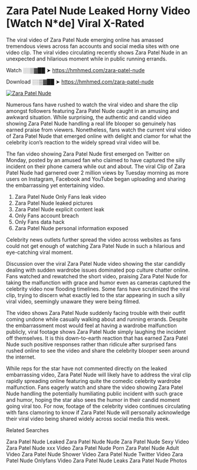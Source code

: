 ﻿# Zara Patel Nude Leaked Horny Video [Watch N*de] Viral X-Rated

The viral video of ﻿Zara Patel Nude emerging online has amassed tremendous views across fan accounts and social media sites with one video clip. The viral video circulating recently shows ﻿Zara Patel Nude in an unexpected and hilarious moment while in public running errands. 

Watch ░░▒▓██ ➤ https://hmhmed.com/zara-patel-nude

Download ░░▒▓██ ➤ https://hmhmed.com/zara-patel-nude

[![Zara Patel Nude](https://i.imgur.com/dJHk4Zq.gif)](https://hmhmed.com/zara-patel-nude)

Numerous fans have rushed to watch the viral video and share the clip amongst followers featuring ﻿Zara Patel Nude caught in an amusing and awkward situation. While surprising, the authentic and candid video showing ﻿Zara Patel Nude handling a real life blooper so genuinely has earned praise from viewers. Nonetheless, fans watch the current viral video of ﻿Zara Patel Nude that emerged online with delight and clamor for what the celebrity icon’s reaction to the widely spread viral video will be.

The fan video showing ﻿Zara Patel Nude first emerged on Twitter on Monday, posted by an amused fan who claimed to have captured the silly incident on their phone camera while out and about. The viral Clip of ﻿Zara Patel Nude had garnered over 2 million views by Tuesday morning as more users on Instagram, Facebook and YouTube began uploading and sharing the embarrassing yet entertaining video. 

1. ﻿Zara Patel Nude Only Fans leak video
2. ﻿Zara Patel Nude leaked pictures
3. ﻿Zara Patel Nude explicit content leak
4. Only Fans account breach
5. Only Fans data hack
6. ﻿Zara Patel Nude personal information exposed

Celebrity news outlets further spread the video across websites as fans could not get enough of watching ﻿Zara Patel Nude in such a hilarious and eye-catching viral moment. 

Discussion over the viral ﻿Zara Patel Nude video showing the star candidly dealing with sudden wardrobe issues dominated pop culture chatter online. Fans watched and rewatched the short video, praising ﻿Zara Patel Nude for taking the malfunction with grace and humor even as cameras captured the celebrity video now flooding timelines. Some fans have scrutinized the viral clip, trying to discern what exactly led to the star appearing in such a silly viral video, seemingly unaware they were being filmed.

The video shows ﻿Zara Patel Nude suddenly facing trouble with their outfit coming undone while casually walking about and running errands. Despite the embarrassment most would feel at having a wardrobe malfunction publicly, viral footage shows ﻿Zara Patel Nude simply laughing the incident off themselves. It is this down-to-earth reaction that has earned ﻿Zara Patel Nude such positive responses rather than ridicule after surprised fans rushed online to see the video and share the celebrity blooper seen around the internet.  

While reps for the star have not commented directly on the leaked embarrassing video, ﻿Zara Patel Nude will likely have to address the viral clip rapidly spreading online featuring quite the comedic celebrity wardrobe malfunction. Fans eagerly watch and share the video showing ﻿Zara Patel Nude handling the potentially humiliating public incident with such grace and humor, hoping the star also sees the humor in their candid moment going viral too. For now, footage of the celebrity video continues circulating with fans clamoring to know if ﻿Zara Patel Nude will personally acknowledge their viral video being shared widely across social media this week.

Related Searches

﻿Zara Patel Nude Leaked
﻿Zara Patel Nude Nude
﻿Zara Patel Nude Sexy Video
﻿Zara Patel Nude xxx Video
﻿Zara Patel Nude Porn
﻿Zara Patel Nude Adult Video
﻿Zara Patel Nude Shower Video
﻿Zara Patel Nude Twitter Video
﻿Zara Patel Nude Onlyfans Video
﻿Zara Patel Nude Leaks
﻿Zara Patel Nude Photos